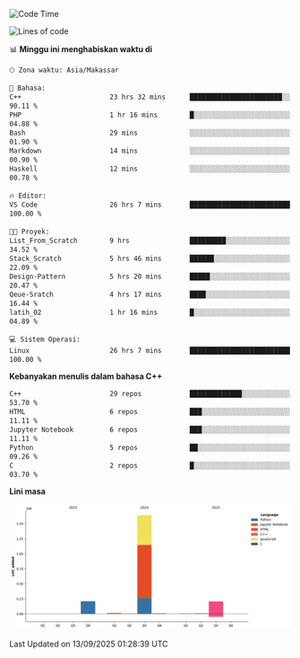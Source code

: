 <!--START_SECTION:waka-->
![Code Time](http://img.shields.io/badge/Code%20Time-474%20hrs%2036%20mins-blue)

![Lines of code](https://img.shields.io/badge/Sejak%20Hello%20World%20aku%20telah%20menulis-2.1%20million%20baris%20kode-blue)

📊 **Minggu ini menghabiskan waktu di** 

```text
🕑︎ Zona waktu: Asia/Makassar

💬 Bahasa: 
C++                      23 hrs 32 mins      ███████████████████████░░   90.11 % 
PHP                      1 hr 16 mins        █░░░░░░░░░░░░░░░░░░░░░░░░   04.88 % 
Bash                     29 mins             ░░░░░░░░░░░░░░░░░░░░░░░░░   01.90 % 
Markdown                 14 mins             ░░░░░░░░░░░░░░░░░░░░░░░░░   00.90 % 
Haskell                  12 mins             ░░░░░░░░░░░░░░░░░░░░░░░░░   00.78 % 

🔥 Editor: 
VS Code                  26 hrs 7 mins       █████████████████████████   100.00 % 

🐱‍💻 Proyek: 
List_From_Scratch        9 hrs               █████████░░░░░░░░░░░░░░░░   34.52 % 
Stack_Scratch            5 hrs 46 mins       ██████░░░░░░░░░░░░░░░░░░░   22.09 % 
Design-Pattern           5 hrs 20 mins       █████░░░░░░░░░░░░░░░░░░░░   20.47 % 
Qeue-Sratch              4 hrs 17 mins       ████░░░░░░░░░░░░░░░░░░░░░   16.44 % 
latih_02                 1 hr 16 mins        █░░░░░░░░░░░░░░░░░░░░░░░░   04.89 % 

💻 Sistem Operasi: 
Linux                    26 hrs 7 mins       █████████████████████████   100.00 % 
```

**Kebanyakan menulis dalam bahasa C++** 

```text
C++                      29 repos            █████████████░░░░░░░░░░░░   53.70 % 
HTML                     6 repos             ███░░░░░░░░░░░░░░░░░░░░░░   11.11 % 
Jupyter Notebook         6 repos             ███░░░░░░░░░░░░░░░░░░░░░░   11.11 % 
Python                   5 repos             ██░░░░░░░░░░░░░░░░░░░░░░░   09.26 % 
C                        2 repos             █░░░░░░░░░░░░░░░░░░░░░░░░   03.70 % 
```



**Lini masa**

![Lines of Code chart](https://raw.githubusercontent.com/yusuf601/yusuf601/main/assets/bar_graph.png)


 Last Updated on 13/09/2025 01:28:39 UTC
<!--END_SECTION:waka-->

